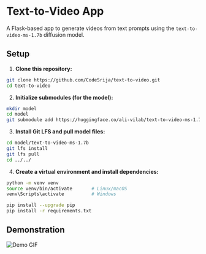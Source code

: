 # Text-to-Video App

A Flask-based app to generate videos from text prompts using the `text-to-video-ms-1.7b` diffusion model.

## Setup

1. **Clone this repository:**

```bash
git clone https://github.com/CodeSrija/text-to-video.git
cd text-to-video
```

2. **Initialize submodules (for the model):**

```bash
mkdir model
cd model
git submodule add https://huggingface.co/ali-vilab/text-to-video-ms-1.7b text-to-video-ms-1.7b
```

3. **Install Git LFS and pull model files:**

```bash
cd model/text-to-video-ms-1.7b
git lfs install
git lfs pull
cd ../../
```

4. **Create a virtual environment and install dependencies:**

```bash
python -m venv venv
source venv/bin/activate       # Linux/macOS
venv\Scripts\activate          # Windows

pip install --upgrade pip
pip install -r requirements.txt
```

## Demonstration

![Demo GIF](static/screenrecording.gif)
